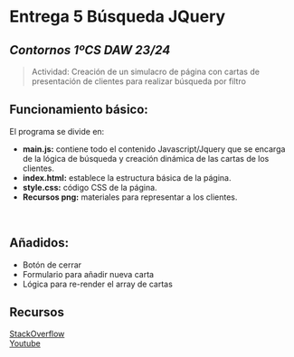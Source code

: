 # **Entrega 5 Búsqueda JQuery**
## *Contornos 1ºCS DAW 23/24*  
>Actividad:
Creación de un simulacro de página con cartas de presentación de clientes para realizar búsqueda por filtro


## **Funcionamiento básico:**
El programa se divide en:
* **main.js:** contiene todo el contenido Javascript/Jquery que se encarga de la lógica de búsqueda y creación dinámica de las cartas de los clientes.
* **index.html:** establece la estructura básica de la página.
* **style.css:** código CSS de la página.
* **Recursos png:** materiales para representar a los clientes.

<br>

## **Añadidos:**
* Botón de cerrar
* Formulario para añadir nueva carta
* Lógica para re-render el array de cartas
## Recursos
[StackOverflow](https://stackoverflow.com//)  
[Youtube](https://www.youtube.com/)  


